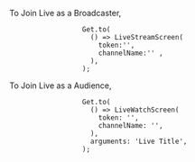 To Join Live as a Broadcaster,

                      Get.to(
                        () => LiveStreamScreen(
                          token:'',
                          channelName:'' ,
                        ),
                      );

To Join Live as a Audience,

                      Get.to(
                        () => LiveWatchScreen(
                          token: '',
                          channelName: '',
                        ),
                        arguments: 'Live Title',
                      );
